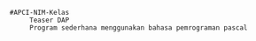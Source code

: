        #APCI-NIM-Kelas
            Teaser DAP
            Program sederhana menggunakan bahasa pemrograman pascal

